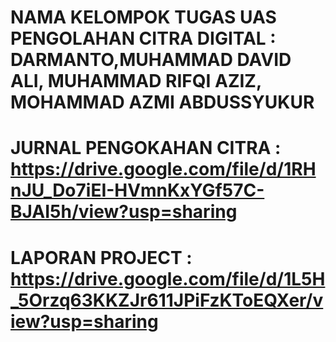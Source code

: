 # NAMA KELOMPOK TUGAS UAS PENGOLAHAN CITRA DIGITAL : DARMANTO,MUHAMMAD DAVID ALI, MUHAMMAD RIFQI AZIZ, MOHAMMAD AZMI ABDUSSYUKUR
# JURNAL PENGOKAHAN CITRA : https://drive.google.com/file/d/1RHnJU_Do7iEI-HVmnKxYGf57C-BJAI5h/view?usp=sharing
# LAPORAN PROJECT : https://drive.google.com/file/d/1L5H_5Orzq63KKZJr611JPiFzKToEQXer/view?usp=sharing

